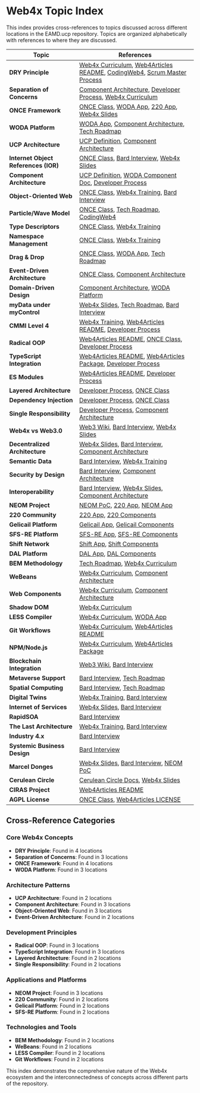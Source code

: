 # Web4x Topic Index

This index provides cross-references to topics discussed across different locations in the EAMD.ucp repository. Topics are organized alphabetically with references to where they are discussed.

| Topic | References |
|-------|------------|
| **DRY Principle** | [Web4x Curriculum](web4x/internal-material/Github_Backups/Web%204.x%20Curriculum.md#dry---css-compiler), [Web4Articles README](web4x/Web4Articles/README.md#dry-principle), [CodingWeb4](web4x/codingWeb4/README.md#dry---donot-repeat-yourself), [Scrum Master Process](web4x/Web4Articles/scrum.pmo/roles/ScrumMaster/process.md#do-not-repeat-yourself-dry) |
| **Separation of Concerns** | [Component Architecture](cerulean-circle-unlimited-2cu/cerulean-circle-unlimited-2cu/product/development/woda/woda-component-doc/component-architecture.md#separation-of-concerns), [Developer Process](web4x/Web4Articles/scrum.pmo/roles/Developer/process.md#single-responsibility), [Web4x Curriculum](web4x/internal-material/Github_Backups/Web%204.x%20Curriculum.md) |
| **ONCE Framework** | [ONCE Class](../Components/tla/EAM/layer1/Thinglish/Once/2.4.2/src/js/Once.class.js), [WODA App](../apps/woda/WODA.latest.html), [220 App](../apps/220/CityManagement.html), [Web4x Slides](web4x/internal-material/Github_Backups/Web%204.0%20Slides.md) |
| **WODA Platform** | [WODA App](../apps/woda/WODA.latest.html), [Component Architecture](cerulean-circle-unlimited-2cu/cerulean-circle-unlimited-2cu/product/development/woda/woda-component-doc/component-architecture.md), [Tech Roadmap](web4x/internal-material/Web4/CeruleanCircle/Products/WODA/metatrom.roadmap.md) |
| **UCP Architecture** | [UCP Definition](cerulean-circle-unlimited-2cu/cerulean-circle-unlimited-2cu/product/development/coast/eamducp-repository/ucp.md), [Component Architecture](cerulean-circle-unlimited-2cu/cerulean-circle-unlimited-2cu/product/development/woda/woda-component-doc/component-architecture.md) |
| **Internet Object References (IOR)** | [ONCE Class](../Components/tla/EAM/layer1/Thinglish/Once/2.4.2/src/js/Once.class.js), [Bard Interview](web4x/internal-material/Web4/Book/bard.interview.md#object-oriented-communication), [Web4x Slides](web4x/internal-material/Github_Backups/Web%204.0%20Slides.md) |
| **Component Architecture** | [UCP Definition](cerulean-circle-unlimited-2cu/cerulean-circle-unlimited-2cu/product/development/coast/eamducp-repository/ucp.md), [WODA Component Doc](cerulean-circle-unlimited-2cu/cerulean-circle-unlimited-2cu/product/development/woda/woda-component-doc/component-architecture.md), [Developer Process](web4x/Web4Articles/scrum.pmo/roles/Developer/process.md) |
| **Object-Oriented Web** | [ONCE Class](../Components/tla/EAM/layer1/Thinglish/Once/2.4.2/src/js/Once.class.js), [Web4x Training](web4x/internal-material/Web4/CeruleanCircle/gpt.training.md), [Bard Interview](web4x/internal-material/Web4/Book/bard.interview.md) |
| **Particle/Wave Model** | [ONCE Class](../Components/tla/EAM/layer1/Thinglish/Once/2.4.2/src/js/Once.class.js), [Tech Roadmap](web4x/internal-material/Web4/CeruleanCircle/Products/WODA/metatrom.roadmap.md), [CodingWeb4](web4x/codingWeb4/README.md#models) |
| **Type Descriptors** | [ONCE Class](../Components/tla/EAM/layer1/Thinglish/Once/2.4.2/src/js/Once.class.js), [Web4x Training](web4x/internal-material/Web4/CeruleanCircle/gpt.training.md) |
| **Namespace Management** | [ONCE Class](../Components/tla/EAM/layer1/Thinglish/Once/2.4.2/src/js/Once.class.js), [Web4x Training](web4x/internal-material/Web4/CeruleanCircle/gpt.training.md) |
| **Drag & Drop** | [ONCE Class](../Components/tla/EAM/layer1/Thinglish/Once/2.4.2/src/js/Once.class.js), [WODA App](../apps/woda/WODA.latest.html), [Tech Roadmap](web4x/internal-material/Web4/CeruleanCircle/Products/WODA/metatrom.roadmap.md) |
| **Event-Driven Architecture** | [ONCE Class](../Components/tla/EAM/layer1/Thinglish/Once/2.4.2/src/js/Once.class.js), [Component Architecture](cerulean-circle-unlimited-2cu/cerulean-circle-unlimited-2cu/product/development/woda/woda-component-doc/component-architecture.md) |
| **Domain-Driven Design** | [Component Architecture](cerulean-circle-unlimited-2cu/cerulean-circle-unlimited-2cu/product/development/woda/woda-component-doc/component-architecture.md), [WODA Platform](../apps/woda/WODA.latest.html) |
| **myData under myControl** | [Web4x Slides](web4x/internal-material/Github_Backups/Web%204.0%20Slides.md), [Tech Roadmap](web4x/internal-material/Web4/CeruleanCircle/Products/WODA/metatrom.roadmap.md), [Bard Interview](web4x/internal-material/Web4/Book/bard.interview.md) |
| **CMMI Level 4** | [Web4x Training](web4x/internal-material/Web4/CeruleanCircle/gpt.training.md), [Web4Articles README](web4x/Web4Articles/README.md), [Developer Process](web4x/Web4Articles/scrum.pmo/roles/Developer/process.md) |
| **Radical OOP** | [Web4Articles README](web4x/Web4Articles/README.md), [ONCE Class](Components/tla/EAM/layer1/Thinglish/Once/2.4.2/src/js/Once.class.js), [Developer Process](web4x/Web4Articles/scrum.pmo/roles/Developer/process.md) |
| **TypeScript Integration** | [Web4Articles README](web4x/Web4Articles/README.md), [Web4Articles Package](web4x/Web4Articles/package.json), [Developer Process](web4x/Web4Articles/scrum.pmo/roles/Developer/process.md) |
| **ES Modules** | [Web4Articles README](web4x/Web4Articles/README.md), [Developer Process](web4x/Web4Articles/scrum.pmo/roles/Developer/process.md) |
| **Layered Architecture** | [Developer Process](web4x/Web4Articles/scrum.pmo/roles/Developer/process.md), [ONCE Class](Components/tla/EAM/layer1/Thinglish/Once/2.4.2/src/js/Once.class.js) |
| **Dependency Injection** | [Developer Process](web4x/Web4Articles/scrum.pmo/roles/Developer/process.md), [ONCE Class](Components/tla/EAM/layer1/Thinglish/Once/2.4.2/src/js/Once.class.js) |
| **Single Responsibility** | [Developer Process](web4x/Web4Articles/scrum.pmo/roles/Developer/process.md), [Component Architecture](cerulean-circle-unlimited-2cu/cerulean-circle-unlimited-2cu/product/development/woda/woda-component-doc/component-architecture.md) |
| **Web4x vs Web3.0** | [Web3 Wiki](web4x/internal-material/Web3/wiki.md), [Bard Interview](web4x/internal-material/Web4/Book/bard.interview.md), [Web4x Slides](web4x/internal-material/Github_Backups/Web%204.0%20Slides.md) |
| **Decentralized Architecture** | [Web4x Slides](web4x/internal-material/Github_Backups/Web%204.0%20Slides.md), [Bard Interview](web4x/internal-material/Web4/Book/bard.interview.md), [Component Architecture](cerulean-circle-unlimited-2cu/cerulean-circle-unlimited-2cu/product/development/woda/woda-component-doc/component-architecture.md) |
| **Semantic Data** | [Bard Interview](web4x/internal-material/Web4/Book/bard.interview.md), [Web4x Training](web4x/internal-material/Web4/CeruleanCircle/gpt.training.md) |
| **Security by Design** | [Bard Interview](web4x/internal-material/Web4/Book/bard.interview.md), [Component Architecture](cerulean-circle-unlimited-2cu/cerulean-circle-unlimited-2cu/product/development/woda/woda-component-doc/component-architecture.md) |
| **Interoperability** | [Bard Interview](web4x/internal-material/Web4/Book/bard.interview.md), [Web4x Slides](web4x/internal-material/Github_Backups/Web%204.0%20Slides.md), [Component Architecture](cerulean-circle-unlimited-2cu/cerulean-circle-unlimited-2cu/product/development/woda/woda-component-doc/component-architecture.md) |
| **NEOM Project** | [NEOM PoC](cerulean-circle-unlimited-2cu/cerulean-circle-unlimited-2cu/product/development/2cu-custom-development/neom-poc.md), [220 App](apps/220/CityManagement.html), [NEOM App](apps/neom/CityManagement.html) |
| **220 Community** | [220 App](apps/220/CityManagement.html), [220 Components](Components/ag/220/) |
| **Gelicail Platform** | [Gelicail App](apps/gelicail/Gelicail.html), [Gelicail Components](Components/com/gelicail/) |
| **SFS-RE Platform** | [SFS-RE App](apps/sfs-re/sfsre.html), [SFS-RE Components](Components/com/sfsre/) |
| **Shift Network** | [Shift App](apps/shift/ShiftPortal.html), [Shift Components](Components/com/shiftphones/) |
| **DAL Platform** | [DAL App](apps/DAL/VTE.html), [DAL Components](Components/com/DAL/) |
| **BEM Methodology** | [Tech Roadmap](web4x/internal-material/Web4/CeruleanCircle/Products/WODA/metatrom.roadmap.md), [Web4x Curriculum](web4x/internal-material/Github_Backups/Web%204.x%20Curriculum.md) |
| **WeBeans** | [Web4x Curriculum](web4x/internal-material/Github_Backups/Web%204.x%20Curriculum.md), [Component Architecture](cerulean-circle-unlimited-2cu/cerulean-circle-unlimited-2cu/product/development/woda/woda-component-doc/component-architecture.md) |
| **Web Components** | [Web4x Curriculum](web4x/internal-material/Github_Backups/Web%204.x%20Curriculum.md), [Component Architecture](cerulean-circle-unlimited-2cu/cerulean-circle-unlimited-2cu/product/development/woda/woda-component-doc/component-architecture.md) |
| **Shadow DOM** | [Web4x Curriculum](web4x/internal-material/Github_Backups/Web%204.x%20Curriculum.md) |
| **LESS Compiler** | [Web4x Curriculum](web4x/internal-material/Github_Backups/Web%204.x%20Curriculum.md), [WODA App](apps/woda/WODA.latest.html) |
| **Git Workflows** | [Web4x Curriculum](web4x/internal-material/Github_Backups/Web%204.x%20Curriculum.md), [Web4Articles README](web4x/Web4Articles/README.md) |
| **NPM/Node.js** | [Web4x Curriculum](web4x/internal-material/Github_Backups/Web%204.x%20Curriculum.md), [Web4Articles Package](web4x/Web4Articles/package.json) |
| **Blockchain Integration** | [Web3 Wiki](web4x/internal-material/Web3/wiki.md), [Bard Interview](web4x/internal-material/Web4/Book/bard.interview.md) |
| **Metaverse Support** | [Bard Interview](web4x/internal-material/Web4/Book/bard.interview.md), [Tech Roadmap](web4x/internal-material/Web4/CeruleanCircle/Products/WODA/metatrom.roadmap.md) |
| **Spatial Computing** | [Bard Interview](web4x/internal-material/Web4/Book/bard.interview.md), [Tech Roadmap](web4x/internal-material/Web4/CeruleanCircle/Products/WODA/metatrom.roadmap.md) |
| **Digital Twins** | [Web4x Training](web4x/internal-material/Web4/CeruleanCircle/gpt.training.md), [Bard Interview](web4x/internal-material/Web4/Book/bard.interview.md) |
| **Internet of Services** | [Web4x Slides](web4x/internal-material/Github_Backups/Web%204.0%20Slides.md), [Bard Interview](web4x/internal-material/Web4/Book/bard.interview.md) |
| **RapidSOA** | [Bard Interview](web4x/internal-material/Web4/Book/bard.interview.md) |
| **The Last Architecture** | [Web4x Training](web4x/internal-material/Web4/CeruleanCircle/gpt.training.md), [Bard Interview](web4x/internal-material/Web4/Book/bard.interview.md) |
| **Industry 4.x** | [Bard Interview](web4x/internal-material/Web4/Book/bard.interview.md) |
| **Systemic Business Design** | [Bard Interview](web4x/internal-material/Web4/Book/bard.interview.md) |
| **Marcel Donges** | [Web4x Slides](web4x/internal-material/Github_Backups/Web%204.0%20Slides.md), [Bard Interview](web4x/internal-material/Web4/Book/bard.interview.md), [NEOM PoC](cerulean-circle-unlimited-2cu/cerulean-circle-unlimited-2cu/product/development/2cu-custom-development/neom-poc.md) |
| **Cerulean Circle** | [Cerulean Circle Docs](cerulean-circle-unlimited-2cu/), [Web4x Slides](web4x/internal-material/Github_Backups/Web%204.0%20Slides.md) |
| **CIRAS Project** | [Web4Articles README](web4x/Web4Articles/README.md) |
| **AGPL License** | [ONCE Class](Components/tla/EAM/layer1/Thinglish/Once/2.4.2/src/js/Once.class.js), [Web4Articles LICENSE](web4x/Web4Articles/LICENSE) |

## Cross-Reference Categories

### Core Web4x Concepts
- **DRY Principle**: Found in 4 locations
- **Separation of Concerns**: Found in 3 locations
- **ONCE Framework**: Found in 4 locations
- **WODA Platform**: Found in 3 locations

### Architecture Patterns
- **UCP Architecture**: Found in 2 locations
- **Component Architecture**: Found in 3 locations
- **Object-Oriented Web**: Found in 3 locations
- **Event-Driven Architecture**: Found in 2 locations

### Development Principles
- **Radical OOP**: Found in 3 locations
- **TypeScript Integration**: Found in 3 locations
- **Layered Architecture**: Found in 2 locations
- **Single Responsibility**: Found in 2 locations

### Applications and Platforms
- **NEOM Project**: Found in 3 locations
- **220 Community**: Found in 2 locations
- **Gelicail Platform**: Found in 2 locations
- **SFS-RE Platform**: Found in 2 locations

### Technologies and Tools
- **BEM Methodology**: Found in 2 locations
- **WeBeans**: Found in 2 locations
- **LESS Compiler**: Found in 2 locations
- **Git Workflows**: Found in 2 locations

This index demonstrates the comprehensive nature of the Web4x ecosystem and the interconnectedness of concepts across different parts of the repository. 